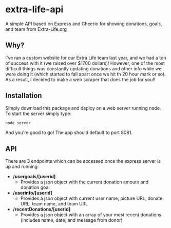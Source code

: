 # extra-life-api
A simple API based on Express and Cheerio for showing donations, goals, and team from Extra-Life.org

Why?
------
I've ran a custom website for our Extra Life team last year, and we had a ton of success with it (we raised over $1700 dollars)!  However, one of the most difficult things was constantly updating donations and other info while we were doing it (which started to fall apart once we hit th 20 hour mark or so).  As a result, I decided to make a web scraper that does the job for you!!

Installation
------
Simply download this package and deploy on a web server running node.  To start the server simply type:
```javascript
node server
```
And you're good to go!  The app should default to port 8081.

API
------
There are 3 endpoints which can be accessed once the express server is up and running:
* **/usergoals/[userid]**
  * Provides a json object with the current donation amoutn and donation goal
* **/userinfo/[userid]**
  * Provides a json object with current user name, picture URL, donate URL, team name, and team URL
* **/recentDonations/[userid]**
  * Provides a json object with an array of your most recent donations (includes name, date, and message from donor)

